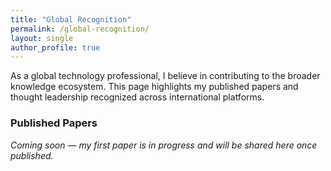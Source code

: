 ```yaml
---
title: "Global Recognition"
permalink: /global-recognition/
layout: single
author_profile: true
---
```


As a global technology professional, I believe in contributing to the broader knowledge ecosystem. This page highlights my published papers and thought leadership recognized across international platforms.

### Published Papers

*Coming soon — my first paper is in progress and will be shared here once published.*